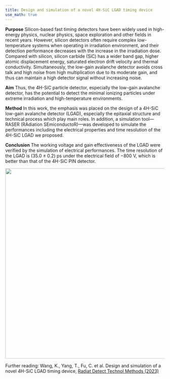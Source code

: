 ```yaml
---
title: Design and simulation of a novel 4H-SiC LGAD timing device 
use_math: true  
---
```


**Purpose** Silicon-based fast timing detectors have been widely used in high-energy physics, nuclear physics, space exploration and other fields in recent years. However, silicon detectors often require complex low-temperature systems when operating in irradiation environment, and their detection performance decreases with the increase in the irradiation dose. Compared with silicon, silicon carbide (SiC) has a wider band gap, higher atomic displacement energy, saturated electron drift velocity and thermal conductivity. Simultaneously, the low-gain avalanche detector avoids cross talk and high noise from high multiplication due to its moderate gain, and thus can maintain a high detector signal without increasing noise.

**Aim** Thus, the 4H-SiC particle detector, especially the low-gain avalanche detector, has the potential to detect the minimal ionizing particles under extreme irradiation and high-temperature environments.

**Method** In this work, the emphasis was placed on the design of a 4H-SiC low-gain avalanche detector (LGAD), especially the epitaxial structure and technical process which play main roles. In addition, a simulation tool—RASER (RAdiation SEmiconductoR)—was developed to simulate the performances including the electrical properties and time resolution of the 4H-SiC LGAD we proposed.

**Conclusion** The working voltage and gain effectiveness of the LGAD were verified by the simulation of electrical performances. The time resolution of the LGAD is (35.0 ± 0.2) ps under the electrical field of −800 V, which is better than that of the 4H-SiC PIN detector.

<a href="/docs/publications/P5_sic_lgad_design_fig6.png">
<img src="/docs/publications/P5_sic_lgad_design_fig6.png" width="600"/>
</a>


Further reading: Wang, K., Yang, T., Fu, C. et al. Design and simulation of a novel 4H-SiC LGAD timing device, [Radiat Detect Technol Methods (2023)](https://doi.org/10.1007/s41605-023-00431-y)